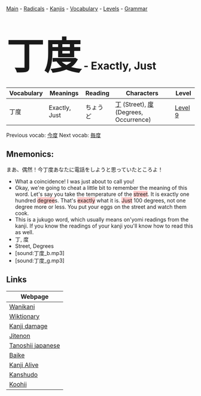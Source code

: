 <style> bigfont {font-size: 100px}</style>
[Main](../README.md) -
[Radicals](../radicals.md) -
[Kanjis](../kanjis.md) -
[Vocabulary](../vocabulary.md) -
[Levels](../levels.md) -
[Grammar](../grammar.md)
# <bigfont> 丁度</bigfont> - Exactly, Just 

| Vocabulary | Meanings | Reading | Characters | Level |
| --- | --- | --- | --- | --- |
| 丁度 | Exactly, Just | ちょうど |  [丁](../kanjis/丁.md) (Street), [度](../kanjis/度.md) (Degrees, Occurrence) | [Level 9](../levels/wk_level9.md) |

Previous vocab: [今度](今度.md) Next vocab: [毎度](毎度.md) 

## Mnemonics:
まあ、偶然！今丁度あなたに電話をしようと思っていたところよ！
* What a coincidence! I was just about to call you!
* Okay, we're going to cheat a little bit to remember the meaning of this word. Let's say you take the temperature of the <span style="background-color:#ffcccb"> street</span>. It is exactly one hundred <span style="background-color:#ffcccb"> degree</span>s. That's <span style="background-color:#ffcccb"> exactly</span> what it is. <span style="background-color:#ffcccb"> Just</span> 100 degrees, not one degree more or less. You put your eggs on the street and watch them cook.
* This is a jukugo word, which usually means on'yomi readings from the kanji. If you know the readings of your kanji you'll know how to read this as well.
* 丁, 度
* Street, Degrees
* [sound:丁度_b.mp3]
* [sound:丁度_g.mp3]


## Links 

| Webpage |
| --- |
| [Wanikani          ](https://www.wanikani.com/kanji/丁度) |
| [Wiktionary        ](https://en.wiktionary.org/wiki/丁度) |
| [Kanji damage      ](http://www.kanjidamage.com/kanji/search?utf8=✓&q=丁度) |
| [Jitenon           ](https://jitenon.com/kanji/丁度) |
| [Tanoshii japanese ](https://www.tanoshiijapanese.com/dictionary/kanji.cfm?k=丁度) |
| [Baike             ](https://baike.baidu.com/item/丁度) |
| [Kanji Alive       ](https://app.kanjialive.com/丁度) |
| [Kanshudo          ](https://www.kanshudo.com/searchmn?q=丁度) |
| [Koohii            ](https://kanji.koohii.com/study/kanji/丁度) |
